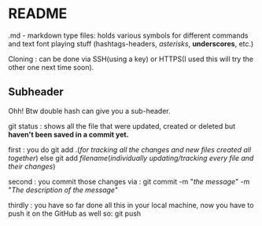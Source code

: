 # README

.md - markdown type files: holds various symbols for different commands and text font playing stuff (hashtags-headers, *asterisks*, __underscores__, etc.)

Cloning : can be done via SSH(using a key) or HTTPS(I used this will try the other one next time soon).

## Subheader

Ohh! Btw double hash can give you a sub-header.

git status : shows all the file that were updated, created or deleted but **haven't been saved in a commit yet.**

first : you do git add .(_for tracking all the changes and new files created all together_)
        else git add _filename_(_individually updating/tracking every file and their changes_)

second : you commit those changes via : git commit -m "_the message_" -m "_The description of the message_"

thirdly : you have so far done all this in your local machine, now you have to push it on the GitHub as well so: git push